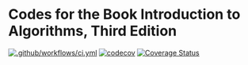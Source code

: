 # Codes for the Book Introduction to Algorithms, Third Edition

[![.github/workflows/ci.yml](https://github.com/EFanZh/Introduction-to-Algorithms/workflows/.github/workflows/ci.yml/badge.svg?branch=master)](https://github.com/EFanZh/Introduction-to-Algorithms/actions?query=workflow%3A.github%2Fworkflows%2Fci.yml)
[![codecov](https://codecov.io/gh/EFanZh/Introduction-to-Algorithms/branch/master/graph/badge.svg)](https://codecov.io/gh/EFanZh/Introduction-to-Algorithms)
[![Coverage Status](https://coveralls.io/repos/github/EFanZh/Introduction-to-Algorithms/badge.svg?branch=master)](https://coveralls.io/github/EFanZh/Introduction-to-Algorithms?branch=master)
